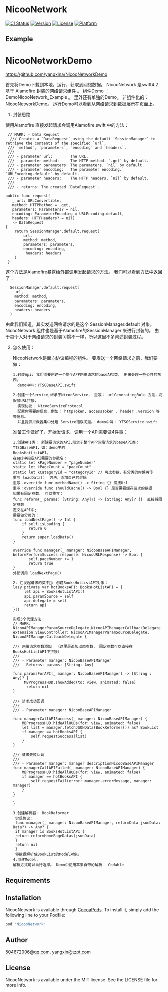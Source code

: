 
# NicooNetwork

[![CI Status](https://img.shields.io/travis/504672006@qq.com/NicooNetwork.svg?style=flat)](https://travis-ci.org/504672006@qq.com/NicooNetwork)
[![Version](https://img.shields.io/cocoapods/v/NicooNetwork.svg?style=flat)](https://cocoapods.org/pods/NicooNetwork)
[![License](https://img.shields.io/cocoapods/l/NicooNetwork.svg?style=flat)](https://cocoapods.org/pods/NicooNetwork)
[![Platform](https://img.shields.io/cocoapods/p/NicooNetwork.svg?style=flat)](https://cocoapods.org/pods/NicooNetwork)

## Example
#   NicooNetworkDemo

  https://github.com/yangxina/NicooNetworkDemo 
 
  首先将Demo下载到本地，运行，获取到网络数据。
  NicooNetwork 是swift4.2 基于 Alamofire 封装的网络请求组件 。
  组件Demo ： DemoNicooNetwork_Example 。 里外还有单独的Demo。
  非组件化的： NicooNetworkDemo。 
  运行Demo可以看到从网络请求到数据展示在页面上。  
  
1. 封装思路

  使用Alamofire 直接发起请求会调用Alamofire.swift 中的方法： 
     
     // MARK: - Data Request
      /// Creates a `DataRequest` using the default `SessionManager` to retrieve the contents of the specified `url`,
     /// `method`, `parameters`, `encoding` and `headers`.
     ///
     /// - parameter url:        The URL.
     /// - parameter method:     The HTTP method. `.get` by default.
     /// - parameter parameters: The parameters. `nil` by default.
     /// - parameter encoding:   The parameter encoding. `URLEncoding.default` by default.
     /// - parameter headers:    The HTTP headers. `nil` by default.
     ///
     /// - returns: The created `DataRequest`.
  
    public func request(
       _ url: URLConvertible,
       method: HTTPMethod = .get,
       parameters: Parameters? = nil,
       encoding: ParameterEncoding = URLEncoding.default,
       headers: HTTPHeaders? = nil)
       -> DataRequest
    {
        return SessionManager.default.request(
            url,
            method: method,
            parameters: parameters,
            encoding: encoding,
             headers: headers
        )
     }

这个方法是Alamofire暴露给外部调用发起请求的方法。 我们可以看到方法中返回了：
      
      SessionManager.default.request(
        url,
        method: method,
        parameters: parameters,
        encoding: encoding,
        headers: headers
      )
      
  由此我们知道，其实发送网络请求的是这个    SessionManager.default  对象。
  NicooNetwork 组件也是基于Alamofire的SessionManager 来进行封装的。
  由于每个人对于网络请求的封装习惯不一样，所以这里不多阐述封装过程。
  
 2. 怎么使用： 
    
     NicooNetwork是面向协议编程的组件。 要发送一个网络请求之前，我们要做： 
        
        1.封装Api: 我们需要创建一个整个APP网络请求的baseAPI类， 用来处理一些公共的东西。
          demo中叫：YTSGBaseAPI.swift
          
        2.创建一个Service,继承于NicooService， 重写： urlGeneratingRule 方法，将服务URL拼接，
          实现协议： NicooServiceProtocol 
          配置你需要的信息，例如： httpToken, accessToken , header ,version 等等信息。
          并且提供拦截器集中处理 Service错误问题。 demo中叫： YTSGService.swift
          
    准备工作做好了，开始发请求，调用一个APi需要做4件事：
    
        1.创建API类： 新建要请求的API,继承于整个APP网络请求的baseAPI类： YTSGBaseAPI，如：demo中的
        BooksHotListAPI。
        在api中指定API需要的参数名：  
        static let kPageNumber = "pageNumber" 
        static let kPageCount = "pageCount"
        static let kCategoryId = "categoryId" // 可选参数，有分类的时候再传 
        重写 loadData()  方法，添加自己的逻辑
        重写：override func methodName() -> String {} 拼接Url
        重写：override func shouldCache() -> Bool {} 是否需要缓存请求的数据
        如果有固定参数， 可以重写： 
        func reform(_ params: [String: Any]?) -> [String: Any]? {}  直接将固定参数
        定义在API中; 
        需要做分页的： 
        func loadNextPage() -> Int {
            if self.isLoading {
               return 0
            }
            return super.loadData()
        }
        
        override func manager(_ manager: NicooBaseAPIManager, beforePerformSuccess response: NicooURLResponse) -> Bool {
               self.pageNumber += 1
               return true
        }
        外部调用 loadNextPage()
        
        2. 在发起请求的类中: 创建BooksHotListAPI对象： 
        lazy private var hotBooksAPI: BooksHotListAPI = {
             let api = BooksHotListAPI()
             api.paramSource = self
             api.delegate = self
             return api
        }()
        
        实现3个代理方法： 
        // MARK: - NicooAPIManagerParamSourceDelegate,NicooAPIManagerCallbackDelegate
        extension ViewController: NicooAPIManagerParamSourceDelegate, NicooAPIManagerCallbackDelegate {
        
        /// 网络请求参数添加  （这里是追加动态参数， 固定参数可以直接在BooksHotListAPI中拼接）
        ///
        /// - Parameter manager: NicooBaseAPIManager
        /// - Returns: params: [String: Any]
        
        func paramsForAPI(_ manager: NicooBaseAPIManager) -> [String : Any]? {
             MBProgressHUD.showAdded(to: view, animated: false)
              return nil
        }
        
        /// 请求成功回调
        ///
        /// - Parameter manager: NicooBaseAPIManager
        
        func managerCallAPISuccess(_ manager: NicooBaseAPIManager) {
            MBProgressHUD.hideAllHUDs(for: view, animated: false)
            let list = manager.fetchJSONData(BookReformer()) as? BookList
            if manager == hotBooksAPI {
                self.requestSuccess(list)
            }
        }
        
        /// 请求失败回调
        ///
        /// - Parameter manager: manager descriptionNicooBaseAPIManager
        func managerCallAPIFailed(_ manager: NicooBaseAPIManager) {
            MBProgressHUD.hideAllHUDs(for: view, animated: false)
            if manager == hotBooksAPI {
                self.requestFail(error: manager.errorMessage, manager: manager)
            }
        }
       
        }
        
        3.创建解析器： BookReformer
         实现协议： 
         func manager(_ manager: NicooBaseAPIManager, reformData jsonData: Data?) -> Any? {
         if manager is BooksHotListAPI {
         return reformHomePageDatas(jsonData)
         }
         return nil
         }
         将数据解析成BookList的Model对象。
        4.创建Model. 
        解析方式可以自行选择。 Demo中使用苹果自带的解析： Codable
       
    
         
         
  
 
 

## Requirements

## Installation

NicooNetwork is available through [CocoaPods](https://cocoapods.org). To install
it, simply add the following line to your Podfile:

```ruby
pod 'NicooNetwork'
```

## Author

504672006@qq.com, yangxin@tzpt.com

## License

NicooNetwork is available under the MIT license. See the LICENSE file for more info.
